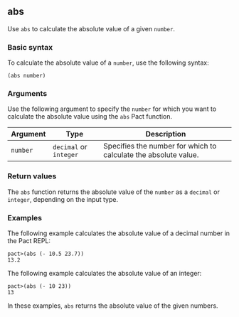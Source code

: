 ## abs
Use `abs` to calculate the absolute value of a given `number`.

### Basic syntax

To calculate the absolute value of a `number`, use the following syntax:

`(abs number)`

### Arguments

Use the following argument to specify the `number` for which you want to calculate the absolute value using the `abs` Pact function.

| Argument | Type | Description |
| --- | --- | --- |
| `number` | `decimal` or `integer` | Specifies the number for which to calculate the absolute value. |

### Return values

The `abs` function returns the absolute value of the `number` as a `decimal` or `integer`, depending on the input type.

### Examples

The following example calculates the absolute value of a decimal number in the Pact REPL:

```pact
pact>(abs (- 10.5 23.7))
13.2
```

The following example calculates the absolute value of an integer:

```pact
pact>(abs (- 10 23))
13
```

In these examples, `abs` returns the absolute value of the given numbers.
